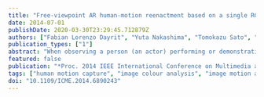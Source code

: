 ```yaml
---
title: "Free-viewpoint AR human-motion reenactment based on a single RGB-D video stream"
date: 2014-07-01
publishDate: 2020-03-30T23:29:45.712879Z
authors: ["Fabian Lorenzo Dayrit", "Yuta Nakashima", "Tomokazu Sato", "Naokazu Yokoya"]
publication_types: ["1"]
abstract: "When observing a person (an actor) performing or demonstrating some activity for the purpose of learning the action, it is best for the viewers to be present at the same time and place as the actor. Otherwise, a video must be recorded. However, conventional video only provides two-dimensional (2D) motion, which lacks the original third dimension of motion. In the presence of some ambiguity, it may be hard for the viewer to comprehend the action with only two dimensions, making it harder to learn the action. This paper proposes an augmented reality system to reenact such actions at any time the viewer wants, in order to aid comprehension of 3D motion. In the proposed system, a user first captures the actor's motion and appearance, using a single RGB-D camera. Upon a viewer's request, our system displays the motion from an arbitrary viewpoint using a rough 3D model of the subject, made up of cylinders, and selecting the most appropriate textures based on the viewpoint and the subject's pose. We evaluate the usefulness of the system and the quality of the displayed images by user study."
featured: false
publication: "*Proc. 2014 IEEE International Conference on Multimedia and Expo (ICME)*"
tags: ["human motion capture", "image colour analysis", "image motion analysis", "image texture", "solid modelling", "Three-dimensional displays", "Cameras", "video signal processing", "augmented reality", "Streaming media", "Augmented reality", "Sensors", "3D motion comprehension", "action learning", "augmented reality system", "free-viewpoint AR human-motion reenactment", "free-viewpoint image generation", "image sensors", "Joints", "rough 3D model", "single RGB-D camera", "single RGB-D video stream", "Solid modeling", "texture selection"]
doi: "10.1109/ICME.2014.6890243"
---
```


